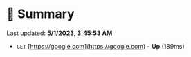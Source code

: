 # 📖 Summary
Last updated: **5/1/2023, 3:45:53 AM**

- `GET` [https://google.com](https://google.com) - **Up** (189ms)
